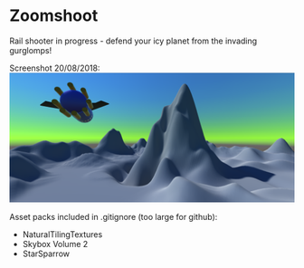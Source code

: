 # Zoomshoot

Rail shooter in progress - defend your icy planet from the invading gurglomps!

Screenshot 20/08/2018:
<img src='screen-20aug.PNG'>

Asset packs included in .gitignore (too large for github):
- NaturalTilingTextures
- Skybox Volume 2
- StarSparrow